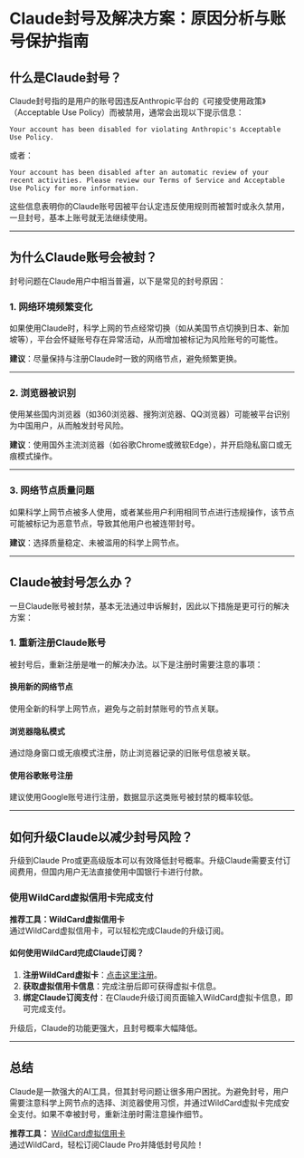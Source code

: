 
# Claude封号及解决方案：原因分析与账号保护指南

## 什么是Claude封号？

Claude封号指的是用户的账号因违反Anthropic平台的《可接受使用政策》（Acceptable Use Policy）而被禁用，通常会出现以下提示信息：

```
Your account has been disabled for violating Anthropic's Acceptable Use Policy.
```

或者：

```
Your account has been disabled after an automatic review of your recent activities. Please review our Terms of Service and Acceptable Use Policy for more information.
```

这些信息表明你的Claude账号因被平台认定违反使用规则而被暂时或永久禁用，一旦封号，基本上账号就无法继续使用。

---

## 为什么Claude账号会被封？

封号问题在Claude用户中相当普遍，以下是常见的封号原因：

### 1. 网络环境频繁变化

如果使用Claude时，科学上网的节点经常切换（如从美国节点切换到日本、新加坡等），平台会怀疑账号存在异常活动，从而增加被标记为风险账号的可能性。

**建议**：尽量保持与注册Claude时一致的网络节点，避免频繁更换。

---

### 2. 浏览器被识别

使用某些国内浏览器（如360浏览器、搜狗浏览器、QQ浏览器）可能被平台识别为中国用户，从而触发封号风险。

**建议**：使用国外主流浏览器（如谷歌Chrome或微软Edge），并开启隐私窗口或无痕模式操作。

---

### 3. 网络节点质量问题

如果科学上网节点被多人使用，或者某些用户利用相同节点进行违规操作，该节点可能被标记为恶意节点，导致其他用户也被连带封号。

**建议**：选择质量稳定、未被滥用的科学上网节点。

---

## Claude被封号怎么办？

一旦Claude账号被封禁，基本无法通过申诉解封，因此以下措施是更可行的解决方案：

### 1. 重新注册Claude账号

被封号后，重新注册是唯一的解决办法。以下是注册时需要注意的事项：

#### 换用新的网络节点

使用全新的科学上网节点，避免与之前封禁账号的节点关联。

#### 浏览器隐私模式

通过隐身窗口或无痕模式注册，防止浏览器记录的旧账号信息被关联。

#### 使用谷歌账号注册

建议使用Google账号进行注册，数据显示这类账号被封禁的概率较低。

---

## 如何升级Claude以减少封号风险？

升级到Claude Pro或更高级版本可以有效降低封号概率。升级Claude需要支付订阅费用，但国内用户无法直接使用中国银行卡进行付款。

### 使用WildCard虚拟信用卡完成支付

**推荐工具：WildCard虚拟信用卡**  
通过WildCard虚拟信用卡，可以轻松完成Claude的升级订阅。

#### 如何使用WildCard完成Claude订阅？
1. **注册WildCard虚拟卡**：[点击这里注册](https://bit.ly/bewildcard)。
2. **获取虚拟信用卡信息**：完成注册后即可获得虚拟卡信息。
3. **绑定Claude订阅支付**：在Claude升级订阅页面输入WildCard虚拟卡信息，即可完成支付。

升级后，Claude的功能更强大，且封号概率大幅降低。

---

## 总结

Claude是一款强大的AI工具，但其封号问题让很多用户困扰。为避免封号，用户需要注意科学上网节点的选择、浏览器使用习惯，并通过WildCard虚拟卡完成安全支付。如果不幸被封号，重新注册时需注意操作细节。

**推荐工具：** [WildCard虚拟信用卡](https://bit.ly/bewildcard)  
通过WildCard，轻松订阅Claude Pro并降低封号风险！

